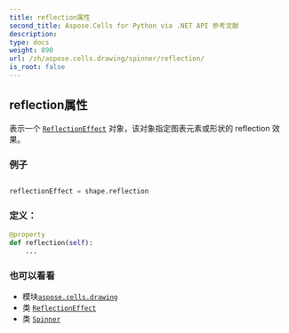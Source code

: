 ```yaml
---
title: reflection属性
second_title: Aspose.Cells for Python via .NET API 参考文献
description:
type: docs
weight: 890
url: /zh/aspose.cells.drawing/spinner/reflection/
is_root: false
---
```

## reflection属性

表示一个 [`ReflectionEffect`](/cells/python-net/zh/aspose.cells.drawing/reflectioneffect) 对象，该对象指定图表元素或形状的 reflection 效果。

### 例子

```python

reflectionEffect = shape.reflection

```
### 定义：
```python
@property
def reflection(self):
    ...
```

### 也可以看看
* 模块[`aspose.cells.drawing`](../../)
* 类 [`ReflectionEffect`](/cells/python-net/zh/aspose.cells.drawing/reflectioneffect)
* 类 [`Spinner`](/cells/python-net/zh/aspose.cells.drawing/spinner)
